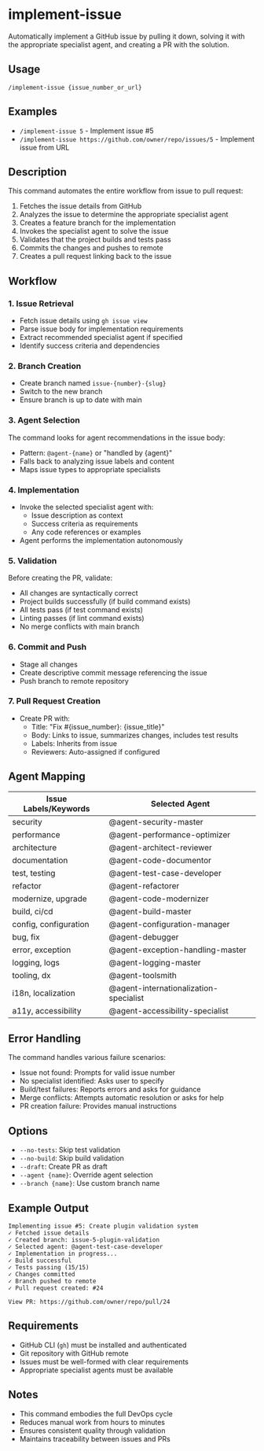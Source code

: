 # implement-issue

Automatically implement a GitHub issue by pulling it down, solving it with the appropriate specialist agent, and creating a PR with the solution.

## Usage
```
/implement-issue {issue_number_or_url}
```

## Examples
- `/implement-issue 5` - Implement issue #5
- `/implement-issue https://github.com/owner/repo/issues/5` - Implement issue from URL

## Description
This command automates the entire workflow from issue to pull request:
1. Fetches the issue details from GitHub
2. Analyzes the issue to determine the appropriate specialist agent
3. Creates a feature branch for the implementation
4. Invokes the specialist agent to solve the issue
5. Validates that the project builds and tests pass
6. Commits the changes and pushes to remote
7. Creates a pull request linking back to the issue

## Workflow

### 1. Issue Retrieval
- Fetch issue details using `gh issue view`
- Parse issue body for implementation requirements
- Extract recommended specialist agent if specified
- Identify success criteria and dependencies

### 2. Branch Creation
- Create branch named `issue-{number}-{slug}`
- Switch to the new branch
- Ensure branch is up to date with main

### 3. Agent Selection
The command looks for agent recommendations in the issue body:
- Pattern: `@agent-{name}` or "handled by {agent}"
- Falls back to analyzing issue labels and content
- Maps issue types to appropriate specialists

### 4. Implementation
- Invoke the selected specialist agent with:
  - Issue description as context
  - Success criteria as requirements
  - Any code references or examples
- Agent performs the implementation autonomously

### 5. Validation
Before creating the PR, validate:
- All changes are syntactically correct
- Project builds successfully (if build command exists)
- All tests pass (if test command exists)
- Linting passes (if lint command exists)
- No merge conflicts with main branch

### 6. Commit and Push
- Stage all changes
- Create descriptive commit message referencing the issue
- Push branch to remote repository

### 7. Pull Request Creation
- Create PR with:
  - Title: "Fix #{issue_number}: {issue_title}"
  - Body: Links to issue, summarizes changes, includes test results
  - Labels: Inherits from issue
  - Reviewers: Auto-assigned if configured

## Agent Mapping

| Issue Labels/Keywords | Selected Agent |
|----------------------|----------------|
| security | @agent-security-master |
| performance | @agent-performance-optimizer |
| architecture | @agent-architect-reviewer |
| documentation | @agent-code-documentor |
| test, testing | @agent-test-case-developer |
| refactor | @agent-refactorer |
| modernize, upgrade | @agent-code-modernizer |
| build, ci/cd | @agent-build-master |
| config, configuration | @agent-configuration-manager |
| bug, fix | @agent-debugger |
| error, exception | @agent-exception-handling-master |
| logging, logs | @agent-logging-master |
| tooling, dx | @agent-toolsmith |
| i18n, localization | @agent-internationalization-specialist |
| a11y, accessibility | @agent-accessibility-specialist |

## Error Handling

The command handles various failure scenarios:
- Issue not found: Prompts for valid issue number
- No specialist identified: Asks user to specify
- Build/test failures: Reports errors and asks for guidance
- Merge conflicts: Attempts automatic resolution or asks for help
- PR creation failure: Provides manual instructions

## Options

- `--no-tests`: Skip test validation
- `--no-build`: Skip build validation
- `--draft`: Create PR as draft
- `--agent {name}`: Override agent selection
- `--branch {name}`: Use custom branch name

## Example Output

```
Implementing issue #5: Create plugin validation system
✓ Fetched issue details
✓ Created branch: issue-5-plugin-validation
✓ Selected agent: @agent-test-case-developer
✓ Implementation in progress...
✓ Build successful
✓ Tests passing (15/15)
✓ Changes committed
✓ Branch pushed to remote
✓ Pull request created: #24

View PR: https://github.com/owner/repo/pull/24
```

## Requirements
- GitHub CLI (`gh`) must be installed and authenticated
- Git repository with GitHub remote
- Issues must be well-formed with clear requirements
- Appropriate specialist agents must be available

## Notes
- This command embodies the full DevOps cycle
- Reduces manual work from hours to minutes
- Ensures consistent quality through validation
- Maintains traceability between issues and PRs